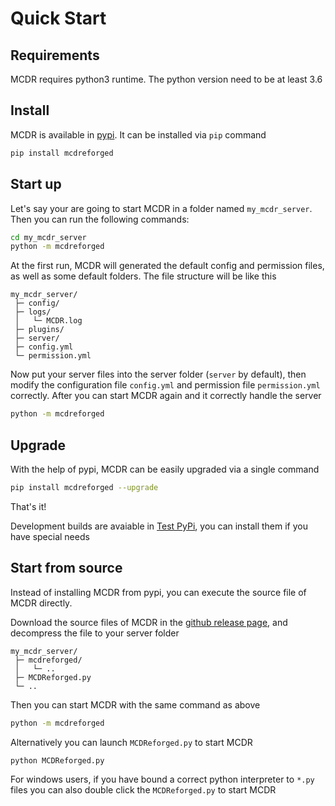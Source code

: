# Quick Start

## Requirements

MCDR requires python3 runtime. The python version need to be at least 3.6

## Install

MCDR is available in [pypi](https://pypi.org/project/mcdreforged). It can be installed via `pip` command

```bash
pip install mcdreforged
```

## Start up

Let's say your are going to start MCDR in a folder named `my_mcdr_server`. Then you can run the following commands:

```bash
cd my_mcdr_server
python -m mcdreforged
```

At the first run, MCDR will generated the default config and permission files, as well as some default folders. The file structure will be like this

```
my_mcdr_server/
 ├─ config/
 ├─ logs/
 │   └─ MCDR.log
 ├─ plugins/
 ├─ server/
 ├─ config.yml
 └─ permission.yml
```

Now put your server files into the server folder (`server` by default), then modify the configuration file `config.yml` and permission file `permission.yml` correctly. After you can start MCDR again and it correctly handle the server

```bash
python -m mcdreforged
``` 


## Upgrade

With the help of pypi, MCDR can be easily upgraded via a single command

```bash
pip install mcdreforged --upgrade
```

That's it! 

Development builds are avaiable in [Test PyPi](https://test.pypi.org/project/mcdreforged/#history), you can install them if you have special needs

## Start from source

Instead of installing MCDR from pypi, you can execute the source file of MCDR directly. 

Download the source files of MCDR in the [github release page](https://github.com/Fallen-Breath/MCDReforged/releases), and decompress the file to your server folder

```
my_mcdr_server/
 ├─ mcdreforged/
 │   └─ ..
 ├─ MCDReforged.py
 └─ ..
```

Then you can start MCDR with the same command as above

```bash
python -m mcdreforged
``` 

Alternatively you can launch `MCDReforged.py` to start MCDR

```bash
python MCDReforged.py
```

For windows users, if you have bound a correct python interpreter to `*.py` files you can also double click the `MCDReforged.py` to start MCDR
